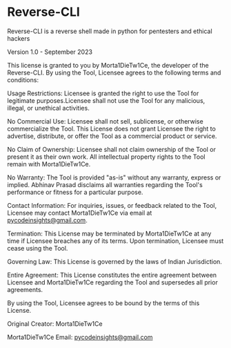 # Reverse-CLI

Reverse-CLI is a reverse shell made in python for pentesters 
and ethical hackers

Version 1.0 - September 2023

This license is granted to you by Morta1DieTw1Ce, the developer of the Reverse-CLI. By using the Tool, Licensee agrees to the following terms and conditions:

Usage Restrictions: Licensee is granted the right to use the Tool for legitimate purposes.Licensee shall not use the Tool for any malicious, illegal, or unethical activities.

No Commercial Use: Licensee shall not sell, sublicense, or otherwise commercialize the Tool. This License does not grant Licensee the right to advertise, distribute, or offer the Tool as a commercial product or service.

No Claim of Ownership: Licensee shall not claim ownership of the Tool or present it as their own work. All intellectual property rights to the Tool remain with Morta1DieTw1Ce.

No Warranty: The Tool is provided "as-is" without any warranty, express or implied. Abhinav Prasad disclaims all warranties regarding the Tool's performance or fitness for a particular purpose.

Contact Information: For inquiries, issues, or feedback related to the Tool, Licensee may contact Morta1DieTw1Ce via email at pycodeinsights@gmail.com.

Termination: This License may be terminated by Morta1DieTw1Ce at any time if Licensee breaches any of its terms. Upon termination, Licensee must cease using the Tool.

Governing Law: This License is governed by the laws of Indian Jurisdiction.

Entire Agreement: This License constitutes the entire agreement between Licensee and Morta1DieTw1Ce regarding the Tool and supersedes all prior agreements.

By using the Tool, Licensee agrees to be bound by the terms of this License.

Original Creator: Morta1DieTw1Ce

Morta1DieTw1Ce Email: pycodeinsights@gmail.com
